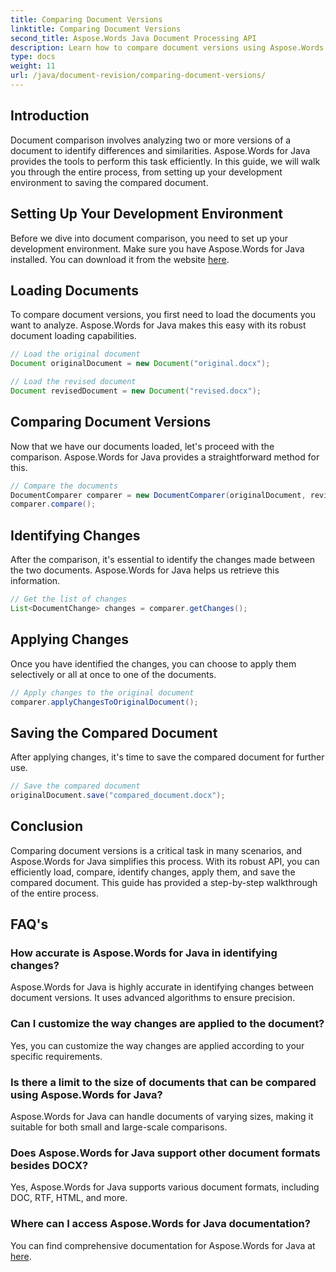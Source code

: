 ```yaml
---
title: Comparing Document Versions
linktitle: Comparing Document Versions
second_title: Aspose.Words Java Document Processing API
description: Learn how to compare document versions using Aspose.Words for Java. Step-by-step guide for efficient version control.
type: docs
weight: 11
url: /java/document-revision/comparing-document-versions/
---
```


## Introduction

Document comparison involves analyzing two or more versions of a document to identify differences and similarities. Aspose.Words for Java provides the tools to perform this task efficiently. In this guide, we will walk you through the entire process, from setting up your development environment to saving the compared document.

## Setting Up Your Development Environment

Before we dive into document comparison, you need to set up your development environment. Make sure you have Aspose.Words for Java installed. You can download it from the website [here](https://releases.aspose.com/words/java/).

## Loading Documents

To compare document versions, you first need to load the documents you want to analyze. Aspose.Words for Java makes this easy with its robust document loading capabilities.

```java
// Load the original document
Document originalDocument = new Document("original.docx");

// Load the revised document
Document revisedDocument = new Document("revised.docx");
```

## Comparing Document Versions

Now that we have our documents loaded, let's proceed with the comparison. Aspose.Words for Java provides a straightforward method for this.

```java
// Compare the documents
DocumentComparer comparer = new DocumentComparer(originalDocument, revisedDocument);
comparer.compare();
```

## Identifying Changes

After the comparison, it's essential to identify the changes made between the two documents. Aspose.Words for Java helps us retrieve this information.

```java
// Get the list of changes
List<DocumentChange> changes = comparer.getChanges();
```

## Applying Changes

Once you have identified the changes, you can choose to apply them selectively or all at once to one of the documents.

```java
// Apply changes to the original document
comparer.applyChangesToOriginalDocument();
```

## Saving the Compared Document

After applying changes, it's time to save the compared document for further use.

```java
// Save the compared document
originalDocument.save("compared_document.docx");
```

## Conclusion

Comparing document versions is a critical task in many scenarios, and Aspose.Words for Java simplifies this process. With its robust API, you can efficiently load, compare, identify changes, apply them, and save the compared document. This guide has provided a step-by-step walkthrough of the entire process.

## FAQ's

### How accurate is Aspose.Words for Java in identifying changes?

Aspose.Words for Java is highly accurate in identifying changes between document versions. It uses advanced algorithms to ensure precision.

### Can I customize the way changes are applied to the document?

Yes, you can customize the way changes are applied according to your specific requirements.

### Is there a limit to the size of documents that can be compared using Aspose.Words for Java?

Aspose.Words for Java can handle documents of varying sizes, making it suitable for both small and large-scale comparisons.

### Does Aspose.Words for Java support other document formats besides DOCX?

Yes, Aspose.Words for Java supports various document formats, including DOC, RTF, HTML, and more.

### Where can I access Aspose.Words for Java documentation?

You can find comprehensive documentation for Aspose.Words for Java at [here](https://reference.aspose.com/words/java/).

